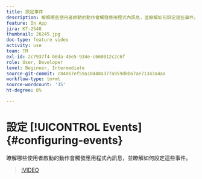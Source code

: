 ```yaml
---
title: 設定事件
description: 瞭解哪些使用者啟動的動作會觸發應用程式內訊息，並瞭解如何設定這些事件。
feature: In App
jira: KT-2548
thumbnail: 26245.jpg
doc-type: feature video
activity: use
team: TM
exl-id: 2c7937f4-b0da-46e5-934e-c660012c2c6f
role: User, Developer
level: Beginner, Intermediate
source-git-commit: c84867ef59a10448a377a959d0b67ae71343a4aa
workflow-type: tm+mt
source-wordcount: '35'
ht-degree: 8%

---
```


# 設定 [!UICONTROL Events] {#configuring-events}

瞭解哪些使用者啟動的動作會觸發應用程式內訊息，並瞭解如何設定這些事件。

>[!VIDEO](https://video.tv.adobe.com/v/26245?quality=12&learn=on)
